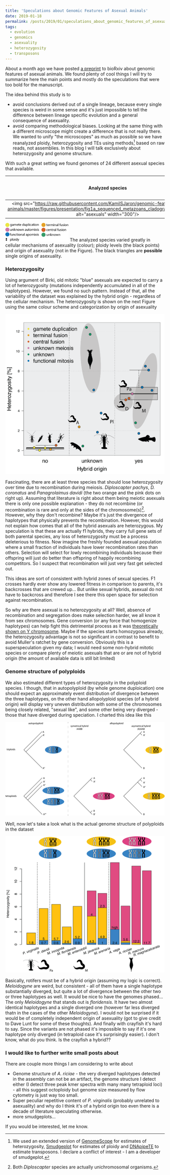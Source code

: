 ```yaml
---
title: 'Speculations about Genomic Features of Asexual Animals'
date: 2019-01-18
permalink: /posts/2019/01/speculations_about_genomic_features_of_asexual_animals/
tags:
  - evolution
  - genomics
  - asexuality
  - heterozygosity
  - transposons
---
```


About a month ago we have posted [a preprint](https://www.biorxiv.org/content/early/2018/12/17/497495) to bioRxiv about genomic features of asexual animals. We found plenty of cool things I will try to summarize here the main points and mostly do the speculations that were too bold for the manuscript.

The idea behind this study is to

 - avoid conclusions derived out of a single lineage, because every single species is weird in some sense and it's just impossible to tell the difference between lineage specific evolution and a general consequence of asexuality.
 - avoid comparing methodological biases. Looking at the same thing with a different microscope might create a difference that is not really there. We wanted to unify "the microscopes" as much as possible so we have reanalyzed ploidy, heterozygosity and TEs using methods[^1] based on raw reads, not assemblies. In this blog I will talk exclusively about heterozygosity and genome structure.

With such a great setting we found genomes of 24 different asexual species that available.

Analyzed species             |  Cellular mechanisms of asexuality
:---------------------------:|:-------------------------------------:
<img src="https://raw.githubusercontent.com/KamilSJaron/genomic-features-of-asexual-animals/master/figures/presentation/fig1a_sequenced_metazoans_cladogram_presentation.png alt="asexuals" width="300"/>  |  
<img src="https://raw.githubusercontent.com/KamilSJaron/genomic-features-of-asexual-animals/master/figures/presentation/fig1a_legend_cellular_mechanisms_of_asexuality.png" alt="legend" width="200"/> The analyzed species varied greatly in cellular mechanisms of asexuality (colour); ploidy levels (the black points) and origin of asexuality (not in the Figure). The black triangles are **possible** single origins of asexuality.

### Heterozygosity

Using argument of Birki, old mitotic "blue" asexuals are expected to carry a lot of heterozygosity (mutations independently accumulated in all of the haplotypes). However, we found no such pattern. Instead of that, all the variability of the dataset was explained by the hybrid origin - regardless of the cellular mechanism. The heterozygosity is shown on the next Figure using the same colour scheme and categorization by origin of asexuality

![](https://raw.githubusercontent.com/KamilSJaron/genomic-features-of-asexual-animals/master/figures/presentation/fig2_heterozygosity_presentation.png)

Fascinating, there are at least three species that should lose heterozygosity over time due to recombination during meiosis. _Diploscapter pachys_, _D. coronatus_ and _Panagrolaimus davidi_ (the two orange and the pink dots on right up). Assuming that literature is right about them being meiotic asexuals there is only one possible explanation - they do not recombine (or recombination is rare and only at the sides of the chromosome(s)[^2]. However, why they don't recombine? Maybe it's just the divergence of haplotypes that physically prevents the recombination. However, this would not explain how comes that all of the hybrid asexuals are heterozygous. My speculation is that these are actually f1 hybrids, they carry full gene sets of both parental species, any loss of heterozygosity must be a process deleterious to fitness. Now imagine the freshly founded asexual population where a small fraction of individuals have lower recombination rates than others. Selection will select for lowly recombining individuals because their offspring will just do better than offspring of happily recombining competitors. So I suspect that recombination will just very fast get selected out.

This ideas are sort of consistent with hybrid zones of sexual species. F1 crosses hardly ever show any lowered fitness in comparison to parents, it's backcrosses that are crewed up... But unlike sexual hybrids, asexual do not have to backcross and therefore I see there this open space for selection against recombination.

So why are there asexual is no heterozygosity at all? Well, absence of recombination and segregation does make selection harder, we all know it from sex chromosomes. Gene conversion (or any force that homogenize haplotypes) can help fight this detrimental process as it was [theoretically shown on Y chromosome](https://www.ncbi.nlm.nih.gov/pmc/articles/PMC2997549/). Maybe if the species starts homozygous already, the heterozygosity advantage is not so significant in contrast to benefit to avoid Muller's ratchet by gene conversion. Obviously this is a superspeculation given my data; I would need some non-hybrid mitotic species or compare plenty of meiotic asexuals that are or are not of hybrid origin (the amount of available data is still bit limited)

### Genome structure of polyploids

We also estimated different types of heterozygosity in the polyploid species. I though, that in autopolyploid (by whole genome duploication) one should expect an approximately event distribution of divergence between the three haplotypes, on the other hand allopolyploid species (of a hybrid origin) will display very uneven distribution with some of the chromosomes being closely related, "sexual like", and some other being very diverged - those that have diverged during speciation. I charted this idea like this

![](https://raw.githubusercontent.com/KamilSJaron/genomic-features-of-asexual-animals/master/figures/presentation/fig3speculation_haplotype_divergfence_of_polyploids.png)

Well, now let's take a look what is the actual genome structure of polyploids in the dataset

![](https://raw.githubusercontent.com/KamilSJaron/genomic-features-of-asexual-animals/master/figures/presentation/fig3_heterozygosity_polyploids.png)

Basically, rotifers must be of a hybrid origin (assuming my logic is correct). _Meloidogyne_ are weird, but consistent - all of them have a single haplotype substantially diverged, but quite a lot of divergence between the other two or three haplotypes as well. It would be nice to have the genomes phased... The only _Meloidogyne_ that stands out is _floridensis_. It have two almost identical haplotypes and a single diverged one (however far less diverged thatn in the cases of the other _Meloidogyne_). I would not be surprised if it would be of completely independent origin of asexuality (got to give credit to Dave Lunt for some of these thoughts). And finally with crayfish it's hard to say. Since the variants are not phased it's impossible to say if it's one haplotype only diverged (in tetraploid case it's surprisingly easier). I don't know, what do you think. Is the crayfish a hybrid??

### I would like to further write small posts about

There are couple more things I am considering to write about

- Genome structure of _A. riciae_ - the very diverged haplotypes detected in the assembly can not be an artifact, the genome structure I detect either (I detect three peak kmer spectra with many many tetraploid loci) - all this suggest octoploidy but genome size measured by flow cytometry is just way too small.
- Super peculiar repetitive content of _P. virginalis_ (probably unrelated to asexuality) and why do I think it's of a hybrid origin too even there is a decade of literature speculating otherwise.
- more smudgeplots...

If you would be interested, let me know.

[^1]: We used an extended version of [GenomeScope](http://qb.cshl.edu/genomescope/) for estimates of heterozygosity, [Smudgeplot](https://github.com/tbenavi1/smudgeplot) for estimates of ploidy and [DNApipeTE](https://github.com/clemgoub/dnaPipeTE) to estimate transposons. I declare a conflict of interest - I am a developer of smudgeplot.

[^2]: Both _Diploscapter_ species are actually unichromosomal organisms.